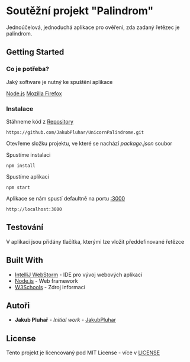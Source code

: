 # Soutěžní projekt "Palindrom"

Jednoúčelová, jednoduchá aplikace pro ověření, zda zadaný řetězec je palindrom.

## Getting Started


### Co je potřeba?

Jaký software je nutný ke spuštění aplikace

[Node.js](https://nodejs.org/en/download/)
[Mozilla Firefox](https://www.mozilla.org)

### Instalace

    
Stáhneme kód z [Repository](https://github.com/JakubPluhar/UnicornPalindrome.git)

```
https://github.com/JakubPluhar/UnicornPalindrome.git
```

Otevřeme složku projektu, ve které se nachází *package.json* soubor

Spustíme instalaci

```
npm install
```

Spustíme aplikaci 
```
npm start
```
Aplikace se nám spustí defaultně na portu [:3000](http://localhost:3000)
```
http://localhost:3000
```
## Testování


V aplikaci jsou přidány tlačítka, kterými lze vložit předdefinované řetězce

## Built With

* [IntelliJ WebStorm](https://www.jetbrains.com/webstorm/) - IDE pro vývoj webových aplikací
* [Node.js](https://nodejs.org/en/) - Web framework
* [W3Schools](https://www.w3schools.com) - Zdroj informací


## Autoři

* **Jakub Pluhař** - *Initial work* - [JakubPluhar](https://github.com/JakubPluhar)
## License

Tento projekt je licencovaný pod MIT License - více v [LICENSE](LICENSE)
